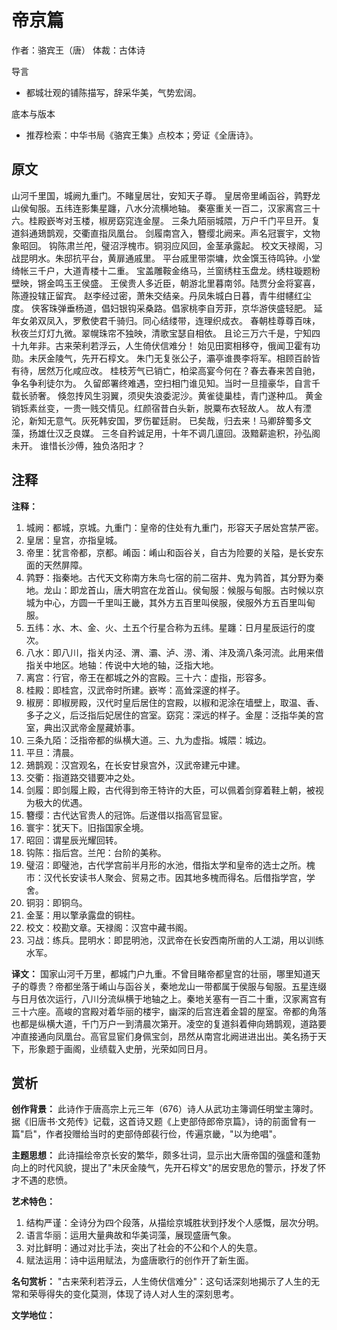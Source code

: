 <!--
 * @Author: ylmzfun ylmzfun@163.com
 * @Date: 2025-10-04 07:38:51
 * @LastEditors: ylmzfun ylmzfun@163.com
 * @LastEditTime: 2025-10-04 07:38:51
 * @FilePath: /Users/ylmzfun/Documents/study/note/poetry/诗词/唐诗/帝京篇.md
 * @Description: 古文辞章汇编 - 传承中华文化经典
-->
# 帝京篇

作者：骆宾王（唐）
体裁：古体诗

导言
- 都城壮观的铺陈描写，辞采华美，气势宏阔。

底本与版本
- 推荐检索：中华书局《骆宾王集》点校本；旁证《全唐诗》。

## 原文

山河千里国，城阙九重门。不睹皇居壮，安知天子尊。
皇居帝里崤函谷，鹑野龙山侯甸服。五纬连影集星躔，八水分流横地轴。
秦塞重关一百二，汉家离宫三十六。桂殿嶔岑对玉楼，椒房窈窕连金屋。
三条九陌丽城隈，万户千门平旦开。复道斜通鳷鹊观，交衢直指凤凰台。
剑履南宫入，簪缨北阙来。声名冠寰宇，文物象昭回。
钩陈肃兰戺，璧沼浮槐市。铜羽应风回，金茎承露起。
校文天禄阁，习战昆明水。朱邸抗平台，黄扉通戚里。
平台戚里带崇墉，炊金馔玉待鸣钟。小堂绮帐三千户，大道青楼十二重。
宝盖雕鞍金络马，兰窗绣柱玉盘龙。绣柱璇题粉壁映，锵金鸣玉王侯盛。
王侯贵人多近臣，朝游北里暮南邻。陆贾分金将宴喜，陈遵投辖正留宾。
赵李经过密，萧朱交结亲。丹凤朱城白日暮，青牛绀幰红尘度。
侠客珠弹垂杨道，倡妇银钩采桑路。倡家桃李自芳菲，京华游侠盛轻肥。
延年女弟双凤入，罗敷使君千骑归。同心结缕带，连理织成衣。
春朝桂尊尊百味，秋夜兰灯灯九微。翠幌珠帘不独映，清歌宝瑟自相依。
且论三万六千是，宁知四十九年非。古来荣利若浮云，人生倚伏信难分！
始见田窦相移夺，俄闻卫霍有功勋。未厌金陵气，先开石椁文。
朱门无复张公子，灞亭谁畏李将军。相顾百龄皆有待，居然万化咸应改。
桂枝芳气已销亡，柏梁高宴今何在？春去春来苦自驰，争名争利徒尔为。
久留郎署终难遇，空扫相门谁见知。当时一旦擅豪华，自言千载长骄奢。
倏忽抟风生羽翼，须臾失浪委泥沙。黄雀徒巢桂，青门遂种瓜。
黄金销铄素丝变，一贵一贱交情见。红颜宿昔白头新，脱粟布衣轻故人。
故人有湮沦，新知无意气。灰死韩安国，罗伤翟廷尉。
已矣哉，归去来！马卿辞蜀多文藻，扬雄仕汉乏良媒。
三冬自矜诚足用，十年不调几邅回。汲黯薪逾积，孙弘阁未开。
谁惜长沙傅，独负洛阳才？

## 注释

**注释：**
1. 城阙：都城，京城。九重门：皇帝的住处有九重门，形容天子居处宫禁严密。
2. 皇居：皇宫，亦指皇城。
3. 帝里：犹言帝都，京都。崤函：崤山和函谷关，自古为险要的关隘，是长安东面的天然屏障。
4. 鹑野：指秦地。古代天文称南方朱鸟七宿的前二宿井、鬼为鹑首，其分野为秦地。龙山：即龙首山，唐大明宫在龙首山。侯甸服：候服与甸服。古时候以京城为中心，方圆一千里叫王畿，其外方五百里叫侯服，侯服外方五百里叫甸服。
5. 五纬：水、木、金、火、土五个行星合称为五纬。星躔：日月星辰运行的度次。
6. 八水：即八川，指关内泾、渭、灞、泸、涝、淆、沣及滴八条河流。此用来借指关中地区。地轴：传说中大地的轴，泛指大地。
7. 离宫：行官，帝王在都城之外的宫殿。三十六：虚指，形容多。
8. 桂殿：即桂宫，汉武帝时所建。嶔岑：高耸深邃的样子。
9. 椒房：即椒房殿，汉代时皇后居住的宫殿，以椒和泥涂在墙壁上，取温、香、多子之义，后泛指后妃居住的宫室。窈窕：深远的样子。金屋：泛指华美的宫室，典出汉武帝金屋藏娇事。
10. 三条九陌：泛指帝都的纵横大道。三、九为虚指。城隈：城边。
11. 平旦：清晨。
12. 鳷鹊观：汉宫观名，在长安甘泉宫外，汉武帝建元中建。
13. 交衢：指道路交错要冲之处。
14. 剑履：即剑履上殿，古代得到帝王特许的大臣，可以佩着剑穿着鞋上朝，被视为极大的优遇。
15. 簪缨：古代达官贵人的冠饰。后遂借以指高官显宦。
16. 寰宇：犹天下。旧指国家全境。
17. 昭回：谓星辰光耀回转。
18. 钩陈：指后宫。兰戺：台阶的美称。
19. 璧沼：即璧池，古代学宫前半月形的水池，借指太学和皇帝的选士之所。槐市：汉代长安读书人聚会、贸易之市。因其地多槐而得名。后借指学宫，学舍。
20. 铜羽：即铜乌。
21. 金茎：用以擎承露盘的铜柱。
22. 校文：校勘文章。天禄阁：汉宫中藏书阁。
23. 习战：练兵。昆明水：即昆明池，汉武帝在长安西南所凿的人工湖，用以训练水军。

**译文：**
国家山河千万里，都城门户九重。不曾目睹帝都皇宫的壮丽，哪里知道天子的尊贵？帝都坐落于崤山与函谷关，秦地龙山一带都属于侯服与甸服。五星连缀与日月依次运行，八川分流纵横于地轴之上。秦地关塞有一百二十重，汉家离宫有三十六座。高峻的宫殿对着华丽的楼宇，幽深的后宫连着金碧的屋室。帝都的角落也都是纵横大道，千门万户一到清晨次第开。凌空的复道斜着伸向鳷鹊观，道路要冲直接通向凤凰台。高官显宦们身佩宝剑，昂然从南宫北阙进进出出。美名扬于天下，形象题于画阁，业绩载入史册，光荣如同日月。

## 赏析

**创作背景：**
此诗作于唐高宗上元三年（676）诗人从武功主簿调任明堂主簿时。据《旧唐书·文苑传》记载，这首诗又题《上吏部侍郎帝京篇》，诗的前面曾有一篇"启"，作者投赠给当时的吏部侍郎裴行俭，传遍京畿，"以为绝唱"。

**主题思想：**
此诗描绘帝京长安的繁华，颇多壮词，显示出大唐帝国的强盛和蓬勃向上的时代风貌，提出了"未厌金陵气，先开石椁文"的居安思危的警示，抒发了怀才不遇的悲愤。

**艺术特色：**
1. 结构严谨：全诗分为四个段落，从描绘京城胜状到抒发个人感慨，层次分明。
2. 语言华丽：运用大量典故和华美词藻，展现盛唐气象。
3. 对比鲜明：通过对比手法，突出了社会的不公和个人的失意。
4. 赋法运用：诗中运用赋法，为盛唐歌行的创作开了新生面。

**名句赏析：**
"古来荣利若浮云，人生倚伏信难分"：这句话深刻地揭示了人生的无常和荣辱得失的变化莫测，体现了诗人对人生的深刻思考。

**文学地位：**
